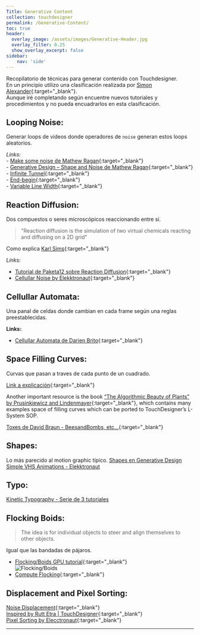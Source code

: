 ```yaml
---
Title: Generative Content
collection: touchdesigner
permalink: /Generative-Content/
toc: true
header:
  overlay_image: /assets/images/Generative-Header.jpg
  overlay_filter: 0.25
  show_overlay_excerpt: false
sidebar:
    nav: 'side'
---
```

Recopilatorio de técnicas para generar contenido con Touchdesigner.  
En un principio utilizo una clasificación realizada por [Simon Alexander](https://www.simonaa.media/tutorials/daily-practice){:target="_blank"}.  
Aunque iré completando según encuentre nuevos tutoriales y procedimientos y no pueda encuadrarlos en esta clasificación.

## Looping Noise:
Generar loops de videos donde operadores de `noise` generan estos loops aleatorios.  

_Links:_  
    - [Make some noise de Mathew Ragan](https://matthewragan.com/make-some-noise-sf-2017-touchdesigner/){:target="_blank"}    
    - [Generative Design – Shape and Noise de Mathew Ragan](https://matthewragan.com/2015/03/29/thp-494-598-generative-design-shape-and-noise-touchdesigner/){:target="_blank"}  
    - [Infinite Tunnel](https://www.simonaa.media/tutorials/looping-noise-part-2-infinite-tunnel-zoom){:target="_blank"}  
    - [End-begin](https://www.simonaa.media/tutorials/looping-noise-part-1){:target="_blank"}  
    - [Variable Line Width](https://www.simonaa.media/tutorials/line-width){:target="_blank"}  

## Reaction Diffusion: 
Dos compuestos o seres microscópicos reaccionando entre sí.  

> "Reaction diffusion is the simulation of two virtual chemicals reacting and diffusing on a 2D grid"

Como explica [Karl Sims][Karl Sims]{:target="_blank"}

_Links:_
- [Tutorial de Paketa12 sobre Reaction Diffusion][Paketa12]{:target="_blank"}  
- [Cellullar Noise by Elekktronaut][Elekktronaut - Cellullar Noise]{:target="_blank"} 


## Cellullar Automata: 
Una panal de celdas donde cambian en cada frame según una reglas preestablecidas.  

**Links:**    
- [Cellullar Automata de Darien Brito][Darien Brito]{:target="_blank"}   

## Space Filling Curves: 
Curvas que pasan a traves de cada punto de un cuadrado.  

[Link a explicación][3Blue1Brown]{:target="_blank"}

Another important resource is the book [“The Algorithmic Beauty of Plants” by Prusinkiewicz and Lindenmayer](/https://mega.nz/file/2rhB1bBK#f26G70M-Xhfwf1i0h-dXWogbjoXzQLlAf-zkdQWjZTs){:target="_blank"}, which contains many examples space of filling curves which can be ported to TouchDesigner’s L-System SOP.

[Toxes de David Braun - BeesandBombs, etc...][David Braun]{:target="_blank"}

## Shapes:
Lo más parecido al motion graphic típico. 
[Shapes en Generative Design][Generative Design]
[Simple VHS Animations - Elekktronaut](https://derivative.ca/community-post/tutorial/simple-vhs-animations/62763)

## Typo:

[Kinetic Typography - Serie de 3 tutoriales][KineticTypo]

## Flocking Boids:
> The idea is for individual objects to steer and align themselves to other objects. 

Igual que las bandadas de pájaros.
- [Flocking/Boids GPU tutorial][matthewwatcher]{:target="_blank"}  
![Flocking/Boids](https://forum.derivative.ca/uploads/default/original/2X/4/4e93cdf0a8157add954f9b903003f70d4eb06f2a.jpeg)
- [Compute Flocking][hardworkparty]{:target="_blank"}  

## Displacement and Pixel Sorting:

[Noise Displacement](https://www.simonaa.media/tutorials/noisedisplacement){:target="_blank"}    
[Inspired by Rutt Etra | TouchDesigner](https://matthewragan.com/2014/04/27/inspired-by-rutt-etra-touchdesigner/){:target="_blank"}  
[Pixel Sorting by Elecctronaut](https://derivative.ca/community-post/tutorial/pixel-sorting){:target="_blank"}

----------------------------------------------
[KineticTypo]: https://www.youtube.com/watch?v=zrA9gaCymjM&feature=youtu.be
[Paketa12]: https://www.facebook.com/watch/?v=1408728442564632
[Karl Sims]: http://www.karlsims.com/rd.html 
[Darien Brito]: https://derivative.ca/community-post/tutorial/cellular-automata-tutorial-series/62778Explicación
[3Blue1Brown]: https://www.youtube.com/watch?v=RU0wScIj36o
[David Braun]: https://github.com/DBraun/TouchDesigner_Shared
[matthewwatcher]: https://forum.derivative.ca/t/flocking-boids-gpu/8037
[hardworkparty]: https://forum.derivative.ca/t/compute-flocking/10408
[Generative Design]: https://docs.derivative.ca/Generative_Design  
[Elekktronaut - Cellullar Noise]: https://derivative.ca/community-post/tutorial/cellular-noise-instancing
